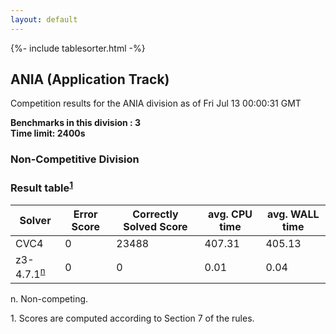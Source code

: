 ```yaml
---
layout: default
---
```

{%- include tablesorter.html -%}

##  ANIA (Application Track)

Competition results for the ANIA division as of Fri Jul 13 00:00:31 GMT

**Benchmarks in this division : 3  
Time limit: 2400s** 

###  Non-Competitive Division 
### Result table<sup><a href="#fn1">1</a></sup>
<table id="parallel" class="result sorted">
<thead><tr class="center">
<th>Solver</th>
             <th>Error Score</th>
             <th>Correctly Solved Score</th>
             <th>avg. CPU time</th>
             <th>avg. WALL time</th>
         </tr></thead><tr>
<td>CVC4</td>
<td>0</td><td>23488</td><td>407.31</td><td>405.13</td></tr><tr>
<td>z3-4.7.1<SUP><a href="#fn">n</a></SUP></td>
<td>0</td><td>0</td><td>0.01</td><td>0.04</td></tr></table>
 <span id="fn"> n. Non-competing. </span>

 <span id="fn1"> 1. Scores are computed according to Section 7 of the rules. </span>


